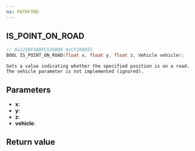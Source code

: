 ```yaml
---
ns: PATHFIND
---
```

## IS_POINT_ON_ROAD

```c
// 0x125BF4ABFC536B09 0xCF198055
BOOL IS_POINT_ON_ROAD(float x, float y, float z, Vehicle vehicle);
```

```
Gets a value indicating whether the specified position is on a road.  
The vehicle parameter is not implemented (ignored).  
```

## Parameters
* **x**: 
* **y**: 
* **z**: 
* **vehicle**: 

## Return value
